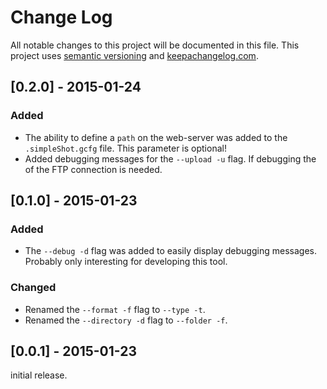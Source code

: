 # Change Log
All notable changes to this project will be documented in this file. This project uses [semantic versioning](http://semver.org/) and [keepachangelog.com](http://keepachangelog.com/).

## [0.2.0] - 2015-01-24
### Added
- The ability to define a `path` on the web-server was added to the `.simpleShot.gcfg` file. This parameter is optional!
- Added debugging messages for the `--upload -u` flag. If debugging the of the FTP connection is needed.

## [0.1.0] - 2015-01-23
### Added
- The `--debug -d` flag was added to easily display debugging messages. Probably only interesting for developing this tool.

### Changed
- Renamed the `--format -f` flag to `--type -t`.
- Renamed the `--directory -d` flag to `--folder -f`.

## [0.0.1] - 2015-01-23
initial release.